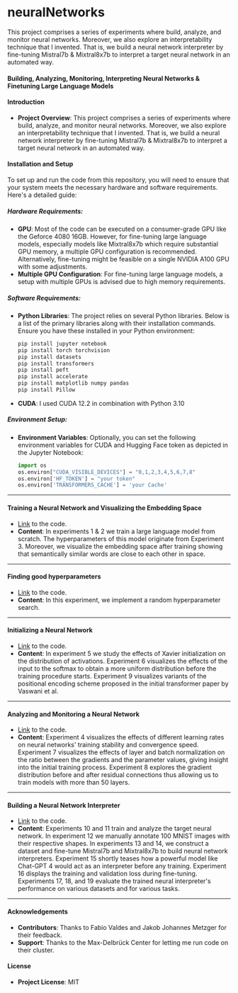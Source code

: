 # neuralNetworks
This project comprises a series of experiments where build, analyze, and monitor neural networks. Moreover, we also explore an interpretability technique that I invented. That is, we build a neural network interpreter by fine-tuning Mistral7b &amp; Mixtral8x7b to interpret a target neural network in an automated way.



#### Building, Analyzing, Monitoring, Interpreting Neural Networks & Finetuning Large Language Models

#### Introduction
- **Project Overview**: This project comprises a series of experiments where build, analyze, and monitor neural networks. Moreover, we also explore an interpretability technique that I invented. That is, we build a neural network interpreter by fine-tuning Mistral7b & Mixtral8x7b to interpret a target neural network in an automated way.

#### Installation and Setup

To set up and run the code from this repository, you will need to ensure that your system meets the necessary hardware and software requirements. Here's a detailed guide:

##### Hardware Requirements:
- **GPU**: Most of the code can be executed on a consumer-grade GPU like the Geforce 4080 16GB. However, for fine-tuning large language models, especially models like Mixtral8x7b which require substantial GPU memory, a multiple GPU configuration is recommended. Alternatively, fine-tuning might be feasible on a single NVIDIA A100 GPU with some adjustments.
- **Multiple GPU Configuration**: For fine-tuning large language models, a setup with multiple GPUs is advised due to high memory requirements.

##### Software Requirements:
- **Python Libraries**: The project relies on several Python libraries. Below is a list of the primary libraries along with their installation commands. Ensure you have these installed in your Python environment:

  ```bash
  pip install jupyter notebook
  pip install torch torchvision
  pip install datasets
  pip install transformers
  pip install peft
  pip install accelerate
  pip install matplotlib numpy pandas
  pip install Pillow
  ```

- **CUDA**: I used CUDA 12.2 in combination with Python 3.10

##### Environment Setup:
- **Environment Variables**: Optionally, you can set the following environment variables for CUDA and Hugging Face token as depicted in the Jupyter Notebook:
  ```python
  import os
  os.environ["CUDA_VISIBLE_DEVICES"] = "0,1,2,3,4,5,6,7,8"
  os.environ['HF_TOKEN'] = "your token"
  os.environ['TRANSFORMERS_CACHE'] = 'your Cache'
  ```
---


#### Training a Neural Network and Visualizing the Embedding Space
- [Link](https://github.com/Lukas-Santo-Puglisi/neuralNetworks/tree/main/testRun) to the code.  
- **Content**: In experiments 1 & 2 we train a large language model from scratch. The hyperparameters of this model originate from Experiment 3. Moreover, we visualize the embedding space after training showing that semantically similar words are close to each other in space. 

---

#### Finding good hyperparameters
-  [Link](https://github.com/Lukas-Santo-Puglisi/neuralNetworks/tree/main/hyperparameterTuningExperiment) to the code. 
- **Content**: In this experiment, we implement a random hyperparameter search.

---

#### Initializing a Neural Network
-  [Link](https://github.com/Lukas-Santo-Puglisi/neuralNetworks/tree/main/initialization) to the code. 
- **Content**: In experiment 5 we study the effects of Xavier initialization on the distribution of activations. Experiment 6 visualizes the effects of the input to the softmax to obtain a more uniform distribution before the training procedure starts. Experiment 9 visualizes variants of the  positional encoding scheme proposed in the initial transformer paper by Vaswani et al. 

---

#### Analyzing and Monitoring a Neural Network
-  [Link](https://github.com/Lukas-Santo-Puglisi/neuralNetworks/tree/main/gradientAnalytics) to the code. 
- **Content**: Experiment 4 visualizes the effects of different learning rates on neural networks' training stability and convergence speed. Experiment 7 visualizes the effects of layer and batch normalization on the ratio between the gradients and the parameter values, giving insight into the initial training process. Experiment 8 explores the gradient distribution before and after residual connections thus allowing us to train models with more than 50 layers.

---

#### Building a Neural Network Interpreter
-  [Link](https://github.com/Lukas-Santo-Puglisi/neuralNetworks/tree/main/trainingANeuralNetworkInterpreter) to the code. 
- **Content**: Experiments 10 and 11 train and analyze the target neural network. In experiment 12 we manually annotate 100 MNIST images with their respective shapes. In experiments 13 and 14, we construct a dataset and fine-tune Mistral7b and Mixtral8x7b to build neural network interpreters. Experiment 15 shortly teases how a powerful model like Chat-GPT 4 would act as an interpreter before any training. Experiment 16 displays the training and validation loss during fine-tuning. Experiments 17, 18, and 19 evaluate the trained neural interpreter's performance on various datasets and for various tasks.  

---
#### Acknowledgements
- **Contributors**: Thanks to Fabio Valdes and Jakob Johannes Metzger for their feedback.
- **Support**: Thanks to the Max-Delbrück Center for letting me run code on their cluster.


#### License
- **Project License**: MIT
